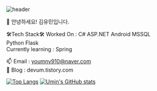 ![header](https://capsule-render.vercel.app/api?type=waving&color=gradient&height=250&section=header&text=YOU%20MIN%20KIM&fontSize=60&animation=twinkling&fontAlignY=30)

👋 안녕하세요! 김유민입니다.

🛠Tech Stack🛠
Worked On : C# ASP.NET Android MSSQL  
Python Flask  
Currently learning : Spring  

📫 Email : youmny910@naver.com  
💬 Blog : devum.tistory.com  

[![Top Langs](https://github-readme-stats.vercel.app/api/top-langs/?username=devuming&layout=compact&theme=onedark&hide_border=true)](https://github.com/devuming/github-readme-stats)
[![Umin's GitHub stats](https://github-readme-stats.vercel.app/api?username=devuming&theme=onedark&show_icons=true&hide_border=true)](https://github.com/devuming/github-readme-stats)
